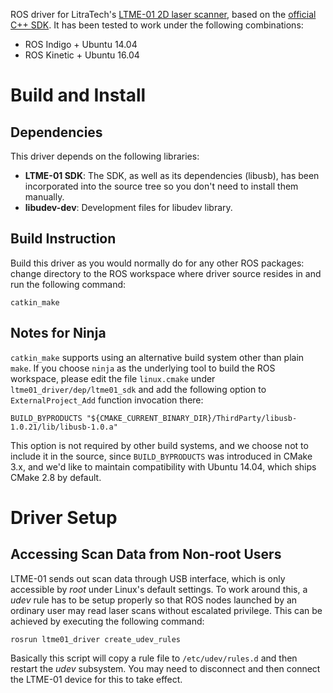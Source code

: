 ROS driver for LitraTech's [LTME-01 2D laser scanner](http://www.litratech.com/products.aspx?leftid=121), based on the [official C++ SDK](https://github.com/LitraTech/ltme01_sdk). It has been tested to work under the following combinations:
* ROS Indigo + Ubuntu 14.04
* ROS Kinetic + Ubuntu 16.04

# Build and Install

## Dependencies

This driver depends on the following libraries:

* **LTME-01 SDK**: The SDK, as well as its dependencies (libusb), has been incorporated into the source tree so you don't need to install them manually.
* **libudev-dev**: Development files for libudev library.

## Build Instruction

Build this driver as you would normally do for any other ROS packages: change directory to the ROS workspace where driver source resides in and run the following command:
```
catkin_make
```

## Notes for Ninja

`catkin_make` supports using an alternative build system other than plain `make`. If you choose `ninja` as the underlying tool to build the ROS workspace, please edit the file `linux.cmake` under `ltme01_driver/dep/ltme01_sdk` and add the following option to `ExternalProject_Add` function invocation there:
```
BUILD_BYPRODUCTS "${CMAKE_CURRENT_BINARY_DIR}/ThirdParty/libusb-1.0.21/lib/libusb-1.0.a"
```
This option is not required by other build systems, and we choose not to include it in the source, since `BUILD_BYPRODUCTS` was introduced in CMake 3.x, and we'd like to maintain compatibility with Ubuntu 14.04, which ships CMake 2.8 by default.

# Driver Setup

## Accessing Scan Data from Non-root Users

LTME-01 sends out scan data through USB interface, which is only accessible by *root* under Linux's default settings. To work around this, a *udev* rule has to be setup properly so that ROS nodes launched by an ordinary user may read laser scans without escalated privilege. This can be achieved by executing the following command:
```
rosrun ltme01_driver create_udev_rules
```
Basically this script will copy a rule file to `/etc/udev/rules.d` and then restart the *udev* subsystem. You may need to disconnect and then connect the LTME-01 device for this to take effect.
